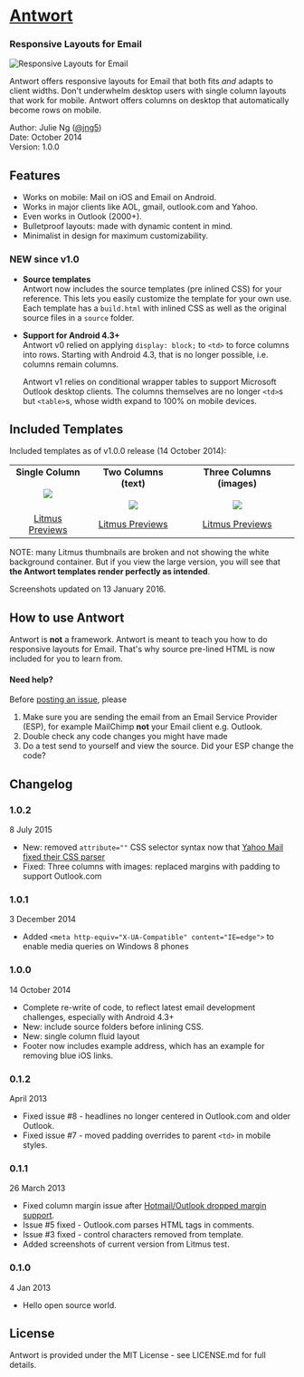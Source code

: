 # [Antwort](http://internations.github.com/antwort)

### Responsive Layouts for Email
![Responsive Layouts for Email](http://internations.github.io/antwort/images/antwort-v1-graphic.png "Responsive Layouts for Email")

Antwort offers responsive layouts for Email that both fits _and_ adapts to client widths. Don't underwhelm desktop users with single column layouts that work for mobile. Antwort offers columns on desktop that automatically become rows on mobile.

Author: Julie Ng ([@jng5](http://twitter.com/jng5))  
Date: October 2014  
Version: 1.0.0  

## Features

* Works on mobile: Mail on iOS and Email on Android.
* Works in major clients like AOL, gmail, outlook.com and Yahoo.
* Even works in Outlook (2000+).
* Bulletproof layouts: made with dynamic content in mind.
* Minimalist in design for maximum customizability.

### NEW since v1.0

* __Source templates__  
  Antwort now includes the source templates (pre inlined CSS) for your reference. This lets you easily customize the template for your own use. Each template has a `build.html` with inlined CSS as well as the original source files in a `source` folder.
  
* __Support for Android 4.3+__  
  Antwort v0 relied on applying `display: block;` to `<td>` to force columns into rows. Starting with Android 4.3, that is no longer possible, i.e. columns remain columns. 
  
  Antwort v1 relies on conditional wrapper tables to support Microsoft Outlook desktop clients. The columns themselves are no longer `<td>`s but `<table>`s, whose width expand to 100% on mobile devices.

## Included Templates

Included templates as of v1.0.0 release (14 October 2014):

<table>
  <tbody>
    <tr>
      <td align="center" valign="top">
        <strong>Single Column</strong><br><br>
        <a href="https://github.com/InterNations/antwort/tree/master/single-column">
          <img src="http://internations.github.io/antwort/images/v1-previews/1-col.png" style="max-width: 95%;">
        </a>
      </td>
      <td align="center" valign="top">
        <strong>Two Columns (text)</strong><br><br>
        <a href="https://github.com/InterNations/antwort/tree/master/two-cols-simple">
          <img src="http://internations.github.io/antwort/images/v1-previews/2-cols.png" style="max-width: 95%;">
        </a>
      </td>
      <td align="center" valign="top">
        <strong>Three Columns (images)</strong><br><br>
        <a href="https://github.com/InterNations/antwort/tree/master/three-cols-images">
          <img src="http://internations.github.io/antwort/images/v1-previews/3-cols-images.png" style="max-width: 95%;">
        </a>
      </td>
    </tr>
    <tr>
      <td align="center"><a href="https://litmus.com/pub/f6f088c" target="_blank">Litmus Previews</a></td>
      <td align="center"><a href="https://litmus.com/pub/884c2a3" target="_blank">Litmus Previews</a></td>
      <td align="center"><a href="https://litmus.com/pub/eae4ebf" target="_blank">Litmus Previews</a></td>
    </tr>
  </tbody>
</table>

NOTE: many Litmus thumbnails are broken and not showing the white background container. But if you view the large version, you will see that **the Antwort templates render perfectly as intended**.

Screenshots updated on 13 January 2016.


## How to use Antwort

Antwort is **not** a framework. Antwort is meant to teach you how to do responsive layouts for Email. That's why source pre-lined HTML is now included for you to learn from.
  
#### Need help?

Before [posting an issue](https://github.com/InterNations/antwort/issues), please

1. Make sure you are sending the email from an Email Service Provider (ESP), for example MailChimp **not** your Email client e.g. Outlook.
2. Double check any code changes you might have made
3. Do a test send to yourself and view the source. Did your ESP change the code?



## Changelog

### 1.0.2

8 July 2015

* New: removed `attribute=""` CSS selector syntax now that [Yahoo Mail fixed their CSS parser](https://www.emailonacid.com/blog/article/industry-news/yahoo_mail_now_supports_media_queries)
* Fixed: Three columns with images: replaced margins with padding to support Outlook.com

### 1.0.1

3 December 2014

* Added `<meta http-equiv="X-UA-Compatible" content="IE=edge">` to enable media queries on Windows 8 phones

### 1.0.0

14 October 2014

* Complete re-write of code, to reflect latest email development challenges, especially with Android 4.3+
* New: include source folders before inlining CSS.
* New: single column fluid layout
* Footer now includes example address, which has an example for removing blue iOS links.


### 0.1.2 

April 2013

* Fixed issue #8 - headlines no longer centered in Outlook.com and older Outlook.
* Fixed issue #7 - moved padding overrides to parent `<td>` in mobile styles.

### 0.1.1

26 March 2013

* Fixed column margin issue after [Hotmail/Outlook dropped margin support](https://litmus.com/blog/hotmail-and-outlook-com-drop-support-for-margin).
* Issue #5 fixed - Outlook.com parses HTML tags in comments.
* Issue #3 fixed - control characters removed from template.
* Added screenshots of current version from Litmus test.
 

### 0.1.0

4 Jan 2013

* Hello open source world.


## License
Antwort is provided under the MIT License - see LICENSE.md for full details.
